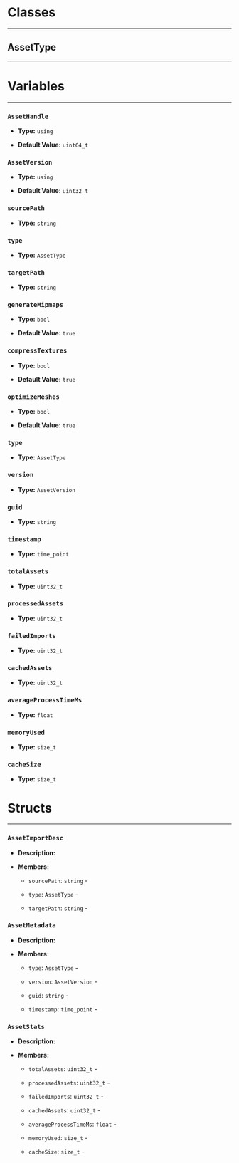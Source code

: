# Classes
---

## AssetType
---




# Variables
---

### `AssetHandle`

- **Type:** `using`

- **Default Value:** `uint64_t`



### `AssetVersion`

- **Type:** `using`

- **Default Value:** `uint32_t`



### `sourcePath`

- **Type:** `string`



### `type`

- **Type:** `AssetType`



### `targetPath`

- **Type:** `string`



### `generateMipmaps`

- **Type:** `bool`

- **Default Value:** `true`



### `compressTextures`

- **Type:** `bool`

- **Default Value:** `true`



### `optimizeMeshes`

- **Type:** `bool`

- **Default Value:** `true`



### `type`

- **Type:** `AssetType`



### `version`

- **Type:** `AssetVersion`



### `guid`

- **Type:** `string`



### `timestamp`

- **Type:** `time_point`



### `totalAssets`

- **Type:** `uint32_t`



### `processedAssets`

- **Type:** `uint32_t`



### `failedImports`

- **Type:** `uint32_t`



### `cachedAssets`

- **Type:** `uint32_t`



### `averageProcessTimeMs`

- **Type:** `float`



### `memoryUsed`

- **Type:** `size_t`



### `cacheSize`

- **Type:** `size_t`




# Structs
---

### `AssetImportDesc`

- **Description:** 

- **Members:**

  - `sourcePath`: `string` - 

  - `type`: `AssetType` - 

  - `targetPath`: `string` - 



### `AssetMetadata`

- **Description:** 

- **Members:**

  - `type`: `AssetType` - 

  - `version`: `AssetVersion` - 

  - `guid`: `string` - 

  - `timestamp`: `time_point` - 



### `AssetStats`

- **Description:** 

- **Members:**

  - `totalAssets`: `uint32_t` - 

  - `processedAssets`: `uint32_t` - 

  - `failedImports`: `uint32_t` - 

  - `cachedAssets`: `uint32_t` - 

  - `averageProcessTimeMs`: `float` - 

  - `memoryUsed`: `size_t` - 

  - `cacheSize`: `size_t` - 


